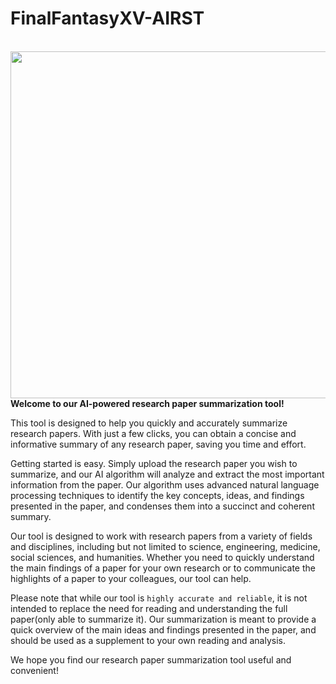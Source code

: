 # FinalFantasyXV-AIRST
<br>
<img height = "555" src = "https://user-images.githubusercontent.com/94454067/221368914-1cd39521-a34d-4338-bcc7-18999d20c5fa.png" />
</br>
<b>Welcome to our AI-powered research paper summarization tool!
</b>
<p>
  
This tool is designed to help you quickly and accurately summarize research papers. With just a few clicks, you can obtain a concise and informative summary of any research paper, saving you time and effort.

Getting started is easy. Simply upload the research paper you wish to summarize, and our AI algorithm will analyze and extract the most important information from the paper. Our algorithm uses advanced natural language processing techniques to identify the key concepts, ideas, and findings presented in the paper, and condenses them into a succinct and coherent summary.

Our tool is designed to work with research papers from a variety of fields and disciplines, including but not limited to science, engineering, medicine, social sciences, and humanities. Whether you need to quickly understand the main findings of a paper for your own research or to communicate the highlights of a paper to your colleagues, our tool can help.

Please note that while our tool is `highly accurate and reliable`, it is not intended to replace the need for reading and understanding the full paper(only able to summarize it). Our summarization is meant to provide a quick overview of the main ideas and findings presented in the paper, and should be used as a supplement to your own reading and analysis.

We hope you find our research paper summarization tool useful and convenient!
</p>
